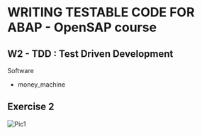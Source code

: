 # WRITING TESTABLE CODE FOR ABAP  - OpenSAP course
## W2 - TDD : Test Driven Development

Software
* money_machine 

## Exercise 2
![Pic1](https://github.com/davidvela/OS_WritingTestableABAPc/blob/master/week1/exercise2.JPG)